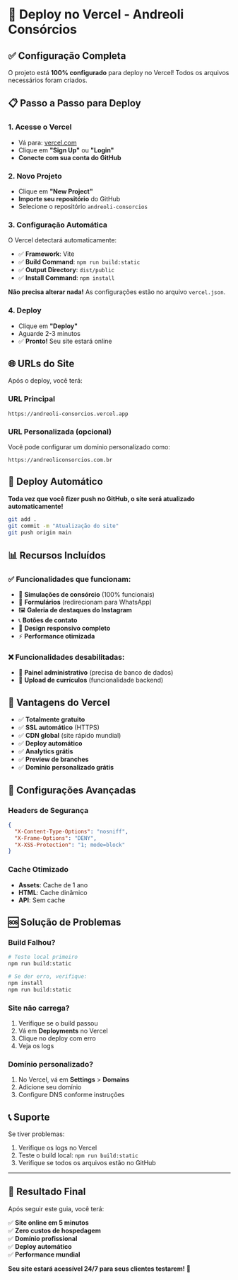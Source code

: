 # 🚀 Deploy no Vercel - Andreoli Consórcios

## ✅ Configuração Completa

O projeto está **100% configurado** para deploy no Vercel! Todos os arquivos necessários foram criados.

## 📋 Passo a Passo para Deploy

### 1. **Acesse o Vercel**
- Vá para: [vercel.com](https://vercel.com)
- Clique em **"Sign Up"** ou **"Login"**
- **Conecte com sua conta do GitHub**

### 2. **Novo Projeto**
- Clique em **"New Project"**
- **Importe seu repositório** do GitHub
- Selecione o repositório `andreoli-consorcios`

### 3. **Configuração Automática**
O Vercel detectará automaticamente:
- ✅ **Framework**: Vite
- ✅ **Build Command**: `npm run build:static`
- ✅ **Output Directory**: `dist/public`
- ✅ **Install Command**: `npm install`

**Não precisa alterar nada!** As configurações estão no arquivo `vercel.json`.

### 4. **Deploy**
- Clique em **"Deploy"**
- Aguarde 2-3 minutos
- ✅ **Pronto!** Seu site estará online

## 🌐 URLs do Site

Após o deploy, você terá:

### URL Principal
```
https://andreoli-consorcios.vercel.app
```

### URL Personalizada (opcional)
Você pode configurar um domínio personalizado como:
```
https://andreoliconsorcios.com.br
```

## 🔄 Deploy Automático

**Toda vez que você fizer push no GitHub, o site será atualizado automaticamente!**

```bash
git add .
git commit -m "Atualização do site"
git push origin main
```

## 📊 Recursos Incluídos

### ✅ **Funcionalidades que funcionam:**
- 🎯 **Simulações de consórcio** (100% funcionais)
- 📱 **Formulários** (redirecionam para WhatsApp)
- 🖼️ **Galeria de destaques do Instagram**
- 📞 **Botões de contato**
- 🎨 **Design responsivo completo**
- ⚡ **Performance otimizada**

### ❌ **Funcionalidades desabilitadas:**
- 🔐 **Painel administrativo** (precisa de banco de dados)
- 📄 **Upload de currículos** (funcionalidade backend)

## 🎯 **Vantagens do Vercel**

- ✅ **Totalmente gratuito**
- ✅ **SSL automático** (HTTPS)
- ✅ **CDN global** (site rápido mundial)
- ✅ **Deploy automático**
- ✅ **Analytics grátis**
- ✅ **Preview de branches**
- ✅ **Domínio personalizado grátis**

## 🔧 **Configurações Avançadas**

### Headers de Segurança
```json
{
  "X-Content-Type-Options": "nosniff",
  "X-Frame-Options": "DENY", 
  "X-XSS-Protection": "1; mode=block"
}
```

### Cache Otimizado
- **Assets**: Cache de 1 ano
- **HTML**: Cache dinâmico
- **API**: Sem cache

## 🆘 **Solução de Problemas**

### Build Falhou?
```bash
# Teste local primeiro
npm run build:static

# Se der erro, verifique:
npm install
npm run build:static
```

### Site não carrega?
1. Verifique se o build passou
2. Vá em **Deployments** no Vercel
3. Clique no deploy com erro
4. Veja os logs

### Domínio personalizado?
1. No Vercel, vá em **Settings** > **Domains**
2. Adicione seu domínio
3. Configure DNS conforme instruções

## 📞 **Suporte**

Se tiver problemas:
1. Verifique os logs no Vercel
2. Teste o build local: `npm run build:static`
3. Verifique se todos os arquivos estão no GitHub

---

## 🎉 **Resultado Final**

Após seguir este guia, você terá:

✅ **Site online em 5 minutos**  
✅ **Zero custos de hospedagem**  
✅ **Domínio profissional**  
✅ **Deploy automático**  
✅ **Performance mundial**  

**Seu site estará acessível 24/7 para seus clientes testarem!** 🚀